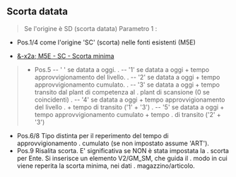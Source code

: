 ## Scorta datata
>Se l'origine è SD (scorta datata)
Parametro 1 : 
-    Pos.1/4   come l'origine 'SC' (scorta) nelle fonti esistenti (M5E)

- [&-x2a; M5E - SC - Scorta minima](Sorgenti/MB/DOC_OGG/TA_M5E_SC)
>-    Pos.5     -- ' ' se datata a oggi.
.              -- '1' se datata a oggi + tempo approvvigionamento del livello.
.              -- '2' se datata a oggi + tempo approvvigionamento cumulato.
.              -- '3' se datata a oggi + tempo transito dal plant di competenza al
.                     plant di scansione (0 se coincidenti)
.              -- '4' se datata a oggi + tempo approvvigionamento del livello
.                     + tempo di transito ('1' + '3')
.              -- '5' se datata a oggi + tempo approvvigionamento cumulato + tempo
.                     di transito ('2' + '3')
-    Pos.6/8   Tipo distinta per il reperimento del tempo di approvvigionamento
.              cumulato (se non impostato assume 'ART').
-    Pos.9     Risalita scorta. E' significativa se NON è stata impostata la
.              scorta per Ente. Si inserisce un elemento V2/GM_SM, che guida il
.              modo in cui viene reperita la scorta minima, nei dati
.              magazzino/articolo.

